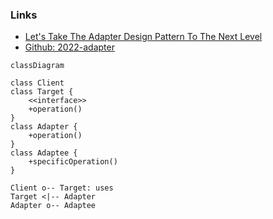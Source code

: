 ### Links
- [Let's Take The Adapter Design Pattern To The Next Level](https://www.youtube.com/watch?v=fsB8_79zI_A&ab_channel=ArjanCodes)
- [Github: 2022-adapter](https://github.com/ArjanCodes/2022-adapter)


```mermaid
classDiagram

class Client
class Target {
    <<interface>>
    +operation()
}
class Adapter {
    +operation()
}
class Adaptee {
    +specificOperation()
}

Client o-- Target: uses
Target <|-- Adapter
Adapter o-- Adaptee
```